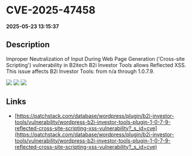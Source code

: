 # CVE-2025-47458

**2025-05-23 13:15:37**

## Description
Improper Neutralization of Input During Web Page Generation ('Cross-site Scripting') vulnerability in B2itech B2i Investor Tools allows Reflected XSS. This issue affects B2i Investor Tools: from n/a through 1.0.7.9.

![](https://img.shields.io/static/v1?label=Score&message=7.1&color=red)
![](https://img.shields.io/static/v1?label=Severity&message=HIGH&color=red)
![](https://img.shields.io/static/v1?label=CWE&message=XSS&color=green)

## Links
- [https://patchstack.com/database/wordpress/plugin/b2i-investor-tools/vulnerability/wordpress-b2i-investor-tools-plugin-1-0-7-9-reflected-cross-site-scripting-xss-vulnerability?_s_id=cve](https://patchstack.com/database/wordpress/plugin/b2i-investor-tools/vulnerability/wordpress-b2i-investor-tools-plugin-1-0-7-9-reflected-cross-site-scripting-xss-vulnerability?_s_id=cve)
